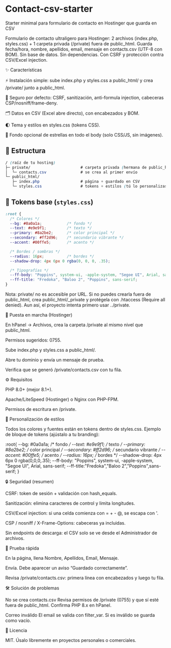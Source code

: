 # Contact-csv-starter
Starter minimal para formulario de contacto en Hostinger que guarda en CSV

Formulario de contacto ultraligero para Hostinger:
2 archivos (index.php, styles.css) + 1 carpeta privada (/private) fuera de public_html.
Guarda fecha/hora, nombre, apellidos, email, mensaje en contacts.csv (UTF-8 con BOM).
Sin base de datos. Sin dependencias. Con CSRF y protección contra CSV/Excel injection.

✨ Características

⚡️ Instalación simple: sube index.php y styles.css a public_html/ y crea /private/ junto a public_html.

🔐 Seguro por defecto: CSRF, sanitización, anti-formula injection, cabeceras CSP/nosniff/frame-deny.

🗂️ Datos en CSV (Excel abre directo), con encabezados y BOM.

🌓 Tema y estilos en styles.css (tokens CSS).

🌌 Fondo opcional de estrellas en todo el body (solo CSS/JS, sin imágenes).

## 📁 Estructura
```css
/ (raíz de tu hosting)
├─ private/                      # carpeta privada (hermana de public_html)
│  └─ contacts.csv               # se crea al primer envío
└─ public_html/
   ├─ index.php                  # página + guardado en CSV
   └─ styles.css                 # tokens + estilos (tú lo personalizas)

```

## 🎨 Tokens base (`styles.css`)

```css
:root {
  /* Colores */
  --bg: #0a0a1a;           /* fondo */
  --text: #e9e9f1;         /* texto */
  --primary: #8a2be2;      /* color principal */
  --secondary: #ff2d96;    /* secundario vibrante */
  --accent: #00ffe5;       /* acento */

  /* Bordes / sombras */
  --radius: 16px;          /* bordes */
  --shadow-drop: 4px 6px 0 rgba(0, 0, 0, .35);

  /* Tipografías */
  --ff-body: "Poppins", system-ui, -apple-system, "Segoe UI", Arial, sans-serif;
  --ff-title: "Fredoka", "Baloo 2", "Poppins", sans-serif;
}
```

Nota: private/ no es accesible por URL. Si no puedes crearla fuera de public_html, crea public_html/_private y protégela con .htaccess (Require all denied). Aun así, el proyecto intenta primero usar ../private.

🚀 Puesta en marcha (Hostinger)

En hPanel → Archivos, crea la carpeta /private al mismo nivel que public_html.

Permisos sugeridos: 0755.

Sube index.php y styles.css a public_html/.

Abre tu dominio y envía un mensaje de prueba.

Verifica que se generó /private/contacts.csv con tu fila.

⚙️ Requisitos

PHP 8.0+ (mejor 8.1+).

Apache/LiteSpeed (Hostinger) o Nginx con PHP-FPM.

Permisos de escritura en /private.

🎨 Personalización de estilos

Todos los colores y fuentes están en tokens dentro de styles.css.
Ejemplo de bloque de tokens (ajústalo a tu branding):

:root{
  --bg: #0a0a1a;           /* fondo */
  --text: #e9e9f1;         /* texto */
  --primary: #8a2be2;      /* color principal */
  --secondary: #ff2d96;    /* secundario vibrante */
  --accent: #00ffe5;       /* acento */
  --radius: 16px;          /* bordes */
  --shadow-drop: 4px 6px 0 rgba(0,0,0,.35);
  --ff-body: "Poppins", system-ui, -apple-system, "Segoe UI", Arial, sans-serif;
  --ff-title:"Fredoka","Baloo 2","Poppins",sans-serif;
}


🔒 Seguridad (resumen)

CSRF: token de sesión + validación con hash_equals.

Sanitización: elimina caracteres de control y limita longitudes.

CSV/Excel injection: si una celda comienza con = + - @, se escapa con '.

CSP / nosniff / X-Frame-Options: cabeceras ya incluidas.

Sin endpoints de descarga: el CSV solo se ve desde el Administrador de archivos.

🧪 Prueba rápida

En la página, llena Nombre, Apellidos, Email, Mensaje.

Envía. Debe aparecer un aviso “Guardado correctamente”.

Revisa /private/contacts.csv: primera línea con encabezados y luego tu fila.

🛠️ Solución de problemas

No se crea contacts.csv
Revisa permisos de /private (0755) y que sí esté fuera de public_html.
Confirma PHP 8.x en hPanel.

Correo inválido
El email se valida con filter_var. Si es inválido se guarda como vacío.

🧾 Licencia

MIT. Úsalo libremente en proyectos personales o comerciales.
